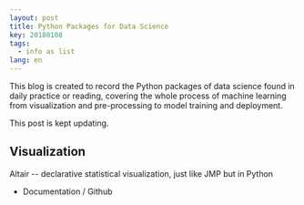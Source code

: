 ```yaml
---
layout: post
title: Python Packages for Data Science 
key: 20180108
tags:
  - info as list
lang: en
---
```


This blog is created to record the Python packages of data science found in daily practice or reading, covering the whole process of machine learning from visualization and pre-processing to model training and deployment.

This post is kept updating.

##  Visualization

Altair -- declarative statistical visualization, just like JMP but in Python
- Documentation / Github




<!--stackedit_data:
eyJoaXN0b3J5IjpbMTM1NTA3NTM1N119
-->